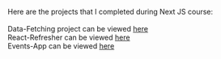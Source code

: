 Here are the projects that I completed during Next JS course: <br>
<br>
Data-Fetching project can be viewed [here](https://github.com/sonia-ko/next-js/tree/main/events-app) <br>
React-Refresher can be viewed [here](https://github.com/sonia-ko/next-js/tree/main/react-refresher) <br>
Events-App can be viewed [here](https://github.com/sonia-ko/next-js/tree/main/events-app)
